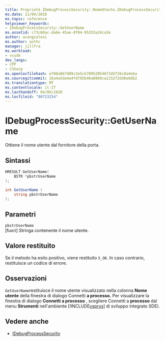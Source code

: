 ```yaml
---
title: Proprietà IDebugProcessSecurity::NomeUtente.IDebugProcessSecurity::GetUserName . Documenti Microsoft
ms.date: 11/04/2016
ms.topic: reference
helpviewer_keywords:
- IDebugProcessSecurity::GetUserName
ms.assetid: c73c60ac-da6e-45ae-8f04-95353a24ca3e
author: acangialosi
ms.author: anthc
manager: jillfra
ms.workload:
- vssdk
dev_langs:
- CPP
- CSharp
ms.openlocfilehash: ef00a0b7489c3e5cb709520546f3d3f26c8a4eba
ms.sourcegitcommit: 16a4a5da4a4fd795b46a0869ca2152f2d36e6db2
ms.translationtype: MT
ms.contentlocale: it-IT
ms.lasthandoff: 04/06/2020
ms.locfileid: "80723254"
---
```

# <a name="idebugprocesssecuritygetusername"></a>IDebugProcessSecurity::GetUserName
Ottiene il nome utente dal fornitore della porta.

## <a name="syntax"></a>Sintassi

```cpp
HRESULT GetUserName(
    BSTR *pbstrUserName
);
```

```csharp
int GetUserName (
    string pbstrUserName
);
```

## <a name="parameters"></a>Parametri
`pbstrUserName`\
[fuori] Stringa contenente il nome utente.

## <a name="return-value"></a>Valore restituito
 Se il metodo ha esito positivo, viene restituito `S_OK`. In caso contrario, restituisce un codice di errore.

## <a name="remarks"></a>Osservazioni
 `GetUserName`restituisce il nome utente visualizzato nella colonna **Nome utente** della finestra di dialogo Connetti **a processo.** Per visualizzare la finestra di dialogo **Connetti a processo** , scegliere Connetti a **processo** dal menu **Strumenti** nell'ambiente [!INCLUDE[vsprvs](../../../code-quality/includes/vsprvs_md.md)] di sviluppo integrato (IDE).

## <a name="see-also"></a>Vedere anche
- [IDebugProcessSecurity](../../../extensibility/debugger/reference/idebugprocesssecurity.md)
